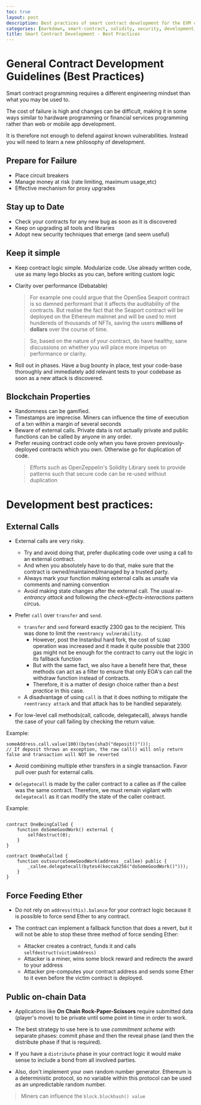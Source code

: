 ```yaml
---
toc: true
layout: post
description: Best practices of smart contract development for the EVM chains, focussed on Solidity.
categories: [markdown, smart-contract, solidity, security, development, best-practices]
title: Smart Contract Development - Best Practices
---
```


# General Contract Development Guidelines (Best Practices)

Smart contract programming requires a different engineering mindset than what you may be used to.

The cost of failure is high and changes can be difficult, making it in some ways similar to hardware programming or financial services programming rather than web or mobile app development.

It is therefore not enough to defend against known vulnerabilities. Instead you will need to learn a new philosophy of development.

## Prepare for Failure

+ Place circuit breakers
+ Manage money at risk (rate limiting, maximum usage,etc)
+ Effective mechanism for proxy upgrades

## Stay up to Date

+ Check your contracts for any new bug as soon as it is discovered
+ Keep on upgrading all tools and libraries
+ Adopt new security techniques that emerge (and seem useful)

## Keep it simple

+ Keep contract logic simple. Modularize code. Use already written code, use as many lego blocks as you can, before writing custom logic
+ Clarity over performance (Debatable)
    > For example one could argue that the OpenSea Seaport contract is so damned performant that it affects the auditability of the contracts. But realise the fact that the Seaport contract will be deployed on the Ethereum mainnet and will be used to mint hundereds of thousands of NFTs, saving the users **millions of dollars** over the course of time.

    > So, based on the nature of your contract, do have healthy, sane discussions on whether you will place 
    more impetus on performance or clarity.

+ Roll out in phases. Have a bug bounty in place, test your code-base thoroughly and immediately add relevant tests to your codebase as soon as a new attack is discovered.

## Blockchain Properties

+ Randomness can be gamified.
+ Timestamps are imprecise. Miners can influence the time of execution of a txn within a margin of several seconds
+ Beware of external calls. Private data is not actually private and public functions can be called by anyone in any order.
+ Prefer reusing contract code only when you have proven previously-deployed contracts which you own. Otherwise go for duplication of code.
    > Efforts such as OpenZeppelin's Solidity Library seek to provide patterns such that secure code can be re-used without duplication

# Development best practices:

## External Calls

+ External calls are very risky. 
    + Try and avoid doing that, prefer duplicating code over using a call to an external contract. 
    + And when you absolutely have to do that, make sure that the contract is owned/maintained/managed by a trusted party. 
    + Always mark your function making external calls as unsafe via comments and naming convention
    + Avoid making state changes after the external call. The usual *re-entrancy attack* and following the *check-effects-interactions* pattern circus.

+ Prefer `call` over `transfer` and `send`.
    + `transfer` and `send` forward exactly 2300 gas to the recipient. This was done to limit the `reentrancy vulnerability`. 
        + However, post the Instanbul hard fork, the cost of `SLOAD` operation was increased and it made it quite possible that 2300 gas might not be enough for the contract to carry out the logic in its fallback function
        + But with the same fact, we also have a benefit here that, these methods can act as a filter to ensure that only EOA's can call the withdraw function instead of contracts.
        + Therefore, it is a matter of design choice rather than a *best practice* in this case. 
    + A disadvantage of using `call` is that it does nothing to mitigate the `reentrancy attack` and that attack has to be handled separately.

+ For low-level call methods(call, callcode, delegatecall), always handle the case of your call failing by checking the return value.

Example:

```solidity
someAddress.call.value(100)(bytes(sha3("deposit()")));
// If deposit throws an exception, the raw call() will only return false and transaction will NOT be reverted
```

+ Avoid combining multiple ether transfers in a single transaction.
Favor pull over push for external calls.

+ `delegatecall` is made by the caller contract to a callee as if the callee was the same contract. Therefore, we must remain vigilant with `delegatecall` as it can modify the state of the caller contract.

Example:

```solidity

contract OneBeingCalled {
    function doSomeGoodWork() external {
        selfdestruct(0);
    }
}

contract OneWhoCalled {
    function outsourceSomeGoodWork(address _callee) public {
        _callee.delegatecall(bytes4(keccak256("doSomeGoodWork()")));
    }
}

```

## Force Feeding Ether

+ Do not rely on `address(this).balance` for your contract logic because it is possible to force send Ether to any contract.

+ The contract can implement a fallback function that does a revert, but it will not be able to stop these three method of force sending Ether:
    + Attacker creates a contract, funds it and calls `selfdestruct(victimAddress)`
    + Attacker is a miner, wins some block reward and redirects the award to your address
    + Attacker pre-computes your contract address and sends some Ether to it even before the victim contract is deployed.

## Public on-chain Data

+ Applications like **On Chain Rock-Paper-Scissors** require submitted data (player's move) to be private until some point in time in order to work.

+ The best strategy to use here is to use *commitment scheme* with separate phases: commit phase and then the reveal phase (and then the distribute phase if that is required).

+ If you have a `distribute` phase in your contract logic it would make sense to include a bond from all involved parties.

+ Also, don't implement your own random number generator. Ethereum is a deterministic protocol, so no variable within this protocol can be used as an unpredictable random number.
> Miners can influence the `block.blockhash() value`

